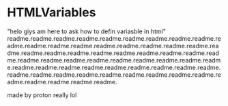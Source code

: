 # HTMLVariables
"helo giys am here to ask how to defin variasble in html"
readme.readme.readme.readme.readme.readme.readme.readme.readme.readme.readme.readme.readme.readme.readme.readme.readme.readme.readme.readme.readme.readme.readme.readme.readme.readme.readme.readme.readme.readme.readme.readme.readme.readme.readme.readme.readme.readme.readme.readme.readme.readme.readme.readme.readme.readme.readme.readme.readme.readme.readme.readme.readme.readme.readme.readme.readme.readme.readme.readme.

made by proton really lol

